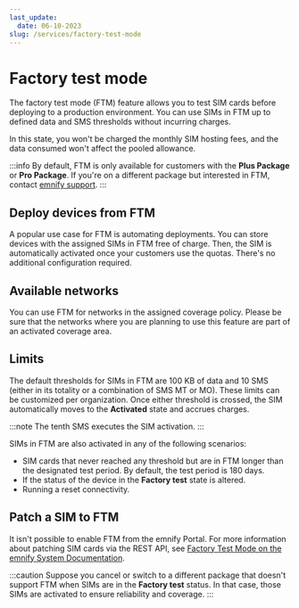 ```yaml
---
last_update: 
  date: 06-10-2023
slug: /services/factory-test-mode
---
```


# Factory test mode

The factory test mode (FTM) feature allows you to test SIM cards before deploying to a production environment.
You can use SIMs in FTM up to defined data and SMS thresholds without incurring charges.

In this state, you won't be charged the monthly SIM hosting fees, and the data consumed won't affect the pooled allowance.

:::info
By default, FTM is only available for customers with the **Plus Package** or **Pro Package**.
If you're on a different package but interested in FTM, contact [emnify support](/support).
:::

## Deploy devices from FTM

A popular use case for FTM is automating deployments.
You can store devices with the assigned SIMs in FTM free of charge.
Then, the SIM is automatically activated once your customers use the quotas. There's no additional configuration required.

## Available networks

You can use FTM for networks in the assigned coverage policy.
Please be sure that the networks where you are planning to use this feature are part of an activated coverage area.

## Limits

The default thresholds for SIMs in FTM are 100 KB of data and 10 SMS (either in its totality or a combination of SMS MT or MO).
These limits can be customized per organization.
Once either threshold is crossed, the SIM automatically moves to the **Activated** state and accrues charges.

:::note
The tenth SMS executes the SIM activation.
:::

SIMs in FTM are also activated in any of the following scenarios:

- SIM cards that never reached any threshold but are in FTM longer than the designated test period.
By default, the test period is 180 days.
- If the status of the device in the **Factory test** state is altered.
- Running a reset connectivity.

## Patch a SIM to FTM

It isn't possible to enable FTM from the emnify Portal.
For more information about patching SIM cards via the REST API, see [Factory Test Mode on the emnify System Documentation](https://cdn.emnify.net/api/doc/factory-test-mode.html).

:::caution
Suppose you cancel or switch to a different package that doesn't support FTM when SIMs are in the **Factory test** status.
In that case, those SIMs are activated to ensure reliability and coverage.
:::
